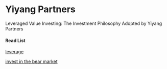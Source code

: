 Yiyang Partners
====
Leveraged Value Investing: The Investment Philosophy Adopted by Yiyang Partners


#### Read List

[leverage](article/leverage_english.md)

[invest in the bear market](article/invest_in_the_bear_market_english.md)

